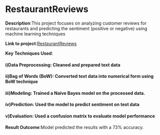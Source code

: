 # RestaurantReviews
**Description**:This project focuses on analyzing customer reviews for restaurants and predicting the sentiment (positive or negative) using machine learning techniques

**Link to project**:[RestaurantReviews](https://github.com/PRANAVKUMAR183/RestaurantReviews)

**Key Techniques Used**:

  #### i)Data Preprocessing: Cleaned and prepared text data
  
  #### ii)Bag of Words (BoW): Converted text data into numerical form using BoW technique
  
  #### iii)Modeling: Trained a Naive Bayes model on the processed data.
  
  #### iv)Prediction: Used the model to predict sentiment on test data  
  
  #### v)Evaluation: Used a confusion matrix to evaluate model performance
  
**Result Outcome**:Model predicted the results with a 73% accuracy.

